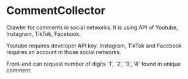 # CommentCollector

Crawler for comments in social networks. It is using API of Youtube, Instagram, TikTok, Facebook.

Youtube requires developer API key. Instagram, TikTok and Facebook requires an account in those social networks.

Front-end can request number of digits '1', '2', '3', '4' found in unique comment.
